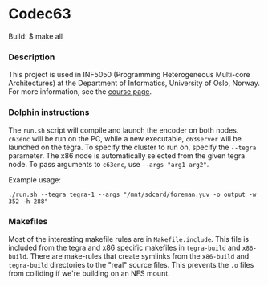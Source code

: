 # Codec63 #

Build: $ make all

### Description ###
This project is used in INF5050 (Programming Heterogeneous Multi-core Architectures) at the Department of Informatics, University of Oslo, Norway. For more information, see the [course page](http://www.uio.no/studier/emner/matnat/ifi/IN5050/).

### Dolphin instructions ###
The `run.sh` script will compile and launch the encoder on both nodes. `c63enc`
will be run on the PC, while a new executable, `c63server` will be launched
on the tegra. To specify the cluster to run on, specify the `--tegra` parameter.
The x86 node is automatically selected from the given tegra node. To pass arguments
to `c63enc`, use `--args "arg1 arg2"`.

Example usage:

    ./run.sh --tegra tegra-1 --args "/mnt/sdcard/foreman.yuv -o output -w 352 -h 288"


### Makefiles

Most of the interesting makefile rules are in `Makefile.include`. This file is
included from the tegra and x86 specific makefiles in `tegra-build` and
`x86-build`. There are make-rules that create symlinks from the `x86-build` and
`tegra-build` directories to the "real" source files. This prevents the `.o`
files from colliding if we're building on an NFS mount.

